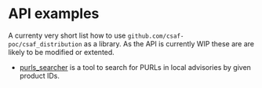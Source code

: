 # API examples

A currenty very short list how to use `github.com/csaf-poc/csaf_distribution` as a library.
As the API is currently WIP these are are likely to be modified or extented.

* [purls_searcher](./purls_searcher/main.go) is a tool to search for PURLs in local advisories by given product IDs.

